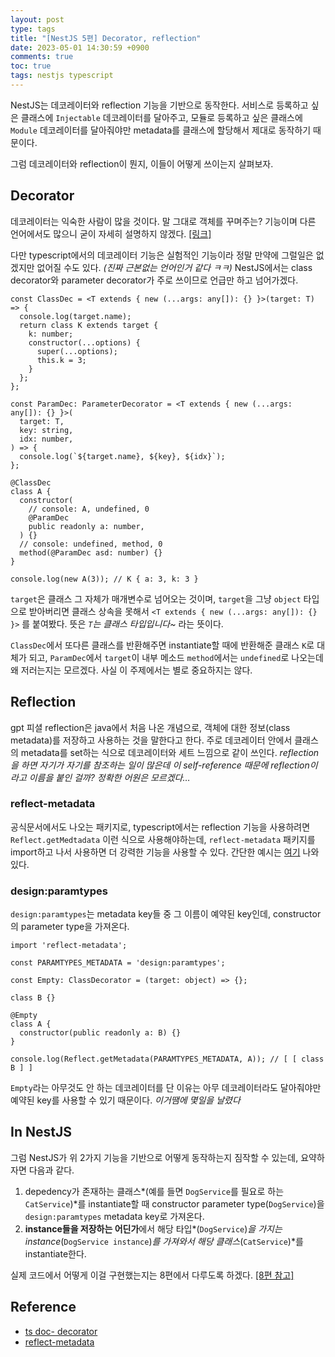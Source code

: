 ```yaml
---
layout: post
type: tags
title: "[NestJS 5편] Decorator, reflection"
date: 2023-05-01 14:30:59 +0900
comments: true
toc: true
tags: nestjs typescript
---
```



NestJS는 데코레이터와 reflection 기능을 기반으로 동작한다. 서비스로 등록하고 싶은 클래스에 `Injectable` 데코레이터를 달아주고, 모듈로 등록하고 싶은 클래스에 `Module` 데코레이터를 달아줘야만 metadata를 클래스에 할당해서 제대로 동작하기 때문이다.

그럼 데코레이터와 reflection이 뭔지, 이들이 어떻게 쓰이는지 살펴보자.

## Decorator

데코레이터는 익숙한 사람이 많을 것이다. 말 그대로 객체를 꾸며주는? 기능이며 다른 언어에서도 많으니 굳이 자세히 설명하지 않겠다. [[링크]](https://www.typescriptlang.org/docs/handbook/decorators.html)

다만 typescript에서의 데코레이터 기능은 실험적인 기능이라 정말 만약에 그럴일은 없겠지만 없어질 수도 있다. *(진짜 근본없는 언어인거 같다 ㅋㅋ)* NestJS에서는 class decorator와 parameter decorator가 주로 쓰이므로 언급만 하고 넘어가겠다.

```tsx
const ClassDec = <T extends { new (...args: any[]): {} }>(target: T) => {
  console.log(target.name);
  return class K extends target {
    k: number;
    constructor(...options) {
      super(...options);
      this.k = 3;
    }
  };
};

const ParamDec: ParameterDecorator = <T extends { new (...args: any[]): {} }>(
  target: T,
  key: string,
  idx: number,
) => {
  console.log(`${target.name}, ${key}, ${idx}`);
};

@ClassDec
class A {
  constructor(
    // console: A, undefined, 0
    @ParamDec
    public readonly a: number,
  ) {}
  // console: undefined, method, 0
  method(@ParamDec asd: number) {}
}

console.log(new A(3)); // K { a: 3, k: 3 }
```

`target`은 클래스 그 자체가 매개변수로 넘어오는 것이며, `target`을 그냥 `object` 타입으로 받아버리면 클래스 상속을 못해서 `<T extends { new (...args: any[]): {} }>` 를 붙여봤다. 뜻은 *`T`는 클래스 타입입니다~* 라는 뜻이다.

`ClassDec`에서 또다른 클래스를 반환해주면 instantiate할 때에 반환해준 클래스 `K`로 대체가 되고, `ParamDec`에서 `target`이 내부 메소드 `method`에서는 `undefined`로 나오는데 왜 저러는지는 모르겠다. 사실 이 주제에서는 별로 중요하지는 않다.

## Reflection

gpt 피셜 reflection은 java에서 처음 나온 개념으로, 객체에 대한 정보(class metadata)를 저장하고 사용하는 것을 말한다고 한다. 주로 데코레이터 안에서 클래스의 metadata를 set하는 식으로 데코레이터와 세트 느낌으로 같이 쓰인다. *reflection을 하면 자기가 자기를 참조하는 일이 많은데 이 self-reference 때문에 reflection이라고 이름을 붙인 걸까? 정확한 어원은 모르겠다…*

### reflect-metadata

공식문서에서도 나오는 패키지로, typescript에서는 reflection 기능을 사용하려면 `Reflect.getMedtadata` 이런 식으로 사용해야하는데, `reflect-metadata` 패키지를 import하고 나서 사용하면 더 강력한 기능을 사용할 수 있다. 간단한 예시는 [여기](https://github.com/rbuckton/reflect-metadata) 나와있다.

### design:paramtypes

`design:paramtypes`는 metadata key들 중 그 이름이 예약된 key인데, constructor의 parameter type을 가져온다.

```tsx
import 'reflect-metadata';

const PARAMTYPES_METADATA = 'design:paramtypes';

const Empty: ClassDecorator = (target: object) => {};

class B {}

@Empty
class A {
  constructor(public readonly a: B) {}
}

console.log(Reflect.getMetadata(PARAMTYPES_METADATA, A)); // [ [ class B ] ]
```

`Empty`라는 아무것도 안 하는 데코레이터를 단 이유는 아무 데코레이터라도 달아줘야만 예약된 key를 사용할 수 있기 때문이다. *이거땜에 몇일을 날렸다*

## In NestJS

그럼 NestJS가 위 2가지 기능을 기반으로 어떻게 동작하는지 짐작할 수 있는데, 요약하자면 다음과 같다.

1. depedency가 존재하는 클래스*(예를 들면 `DogService`를 필요로 하는 `CatService`)*를 instantiate할 때 constructor parameter type(`DogService`)을 `design:paramtypes` metadata key로 가져온다.
2. **instance들을 저장하는 어딘가**에서 해당 타입*(`DogService`)*을 가지는 instance*(`DogService instance`)*를 가져와서 해당 클래스*(`CatService`)*를 instantiate한다.

실제 코드에서 어떻게 이걸 구현했는지는 8편에서 다루도록 하겠다. [[8편 참고]](/insight/2023/05/01/NestJS8-How-NestJS-works.html#getting-dependencies-of-class)

## Reference

- [ts doc- decorator](https://www.typescriptlang.org/docs/handbook/decorators.html)
- [reflect-metadata](https://github.com/rbuckton/reflect-metadata)

